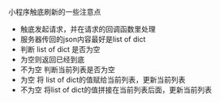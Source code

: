 小程序触底刷新的一些注意点
- 触底发起请求，并在请求的回调函数里处理
- 服务器传回的json内容最好是list of dict
- 判断 list of dict 是否为空
- 为空则返回已经到底
- 不为空 判断当前列表是否为空
- 为空 将 list of dict的值赋给当前列表，更新当前列表
- 不为空 将list of dict的值拼接在当前列表后面，更新当前列表
